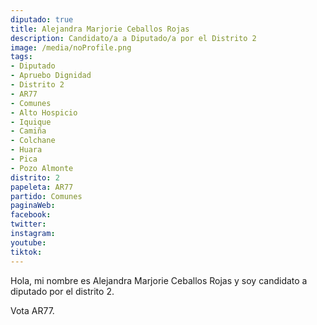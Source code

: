 ```yaml
---
diputado: true
title: Alejandra Marjorie Ceballos Rojas
description: Candidato/a a Diputado/a por el Distrito 2
image: /media/noProfile.png
tags:
- Diputado
- Apruebo Dignidad
- Distrito 2
- AR77
- Comunes
- Alto Hospicio
- Iquique
- Camiña
- Colchane
- Huara
- Pica
- Pozo Almonte
distrito: 2
papeleta: AR77
partido: Comunes
paginaWeb:
facebook:
twitter:
instagram:
youtube:
tiktok:
---
```

Hola, mi nombre es Alejandra Marjorie Ceballos Rojas y soy candidato a diputado por el distrito 2.

Vota AR77.